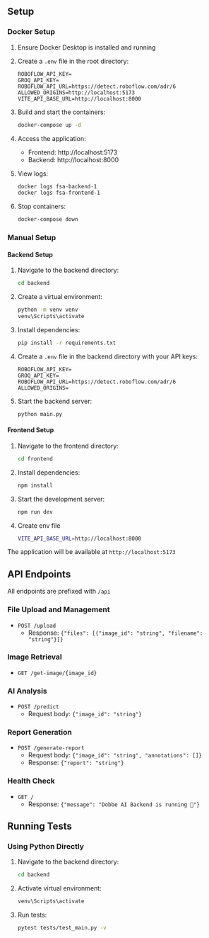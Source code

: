 ## Setup

### Docker Setup 

1. Ensure Docker Desktop is installed and running

2. Create a `.env` file in the root directory:
   ```
   ROBOFLOW_API_KEY=
   GROQ_API_KEY=
   ROBOFLOW_API_URL=https://detect.roboflow.com/adr/6
   ALLOWED_ORIGINS=http://localhost:5173
   VITE_API_BASE_URL=http://localhost:8000
   ```

3. Build and start the containers:
   ```bash
   docker-compose up -d
   ```

4. Access the application:
   - Frontend: http://localhost:5173
   - Backend: http://localhost:8000

5. View logs:
   ```bash
   docker logs fsa-backend-1
   docker logs fsa-frontend-1
   ```

6. Stop containers:
   ```bash
   docker-compose down
   ```

### Manual Setup

#### Backend Setup

1. Navigate to the backend directory:
   ```bash
   cd backend
   ```

2. Create a virtual environment:
   ```bash
   python -m venv venv
   venv\Scripts\activate
   ```

3. Install dependencies:
   ```bash
   pip install -r requirements.txt
   ```

4. Create a `.env` file in the backend directory with your API keys:
   ```
   ROBOFLOW_API_KEY=
   GROQ_API_KEY=
   ROBOFLOW_API_URL=https://detect.roboflow.com/adr/6
   ALLOWED_ORIGINS=
   ```

5. Start the backend server:
   ```bash
   python main.py
   ```

#### Frontend Setup

1. Navigate to the frontend directory:
   ```bash
   cd frontend
   ```

2. Install dependencies:
   ```bash
   npm install
   ```

3. Start the development server:
   ```bash
   npm run dev
   ```
4. Create env file
   ```bash
   VITE_API_BASE_URL=http://localhost:8000
   ```   

The application will be available at `http://localhost:5173`


## API Endpoints

All endpoints are prefixed with `/api`

### File Upload and Management
- `POST /upload`
  - Response: `{"files": [{"image_id": "string", "filename": "string"}]}`

### Image Retrieval
- `GET /get-image/{image_id}`

### AI Analysis
- `POST /predict`
  - Request body: `{"image_id": "string"}`

### Report Generation
- `POST /generate-report`
  - Request body: `{"image_id": "string", "annotations": []}`
  - Response: `{"report": "string"}`

### Health Check
- `GET /`
  - Response: `{"message": "Dobbe AI Backend is running 🚀"}`

## Running Tests


### Using Python Directly
1. Navigate to the backend directory:
   ```bash
   cd backend
   ```

2. Activate virtual environment:
   ```bash
   venv\Scripts\activate
   ```

3. Run tests:
   ```bash
   pytest tests/test_main.py -v
   ```






